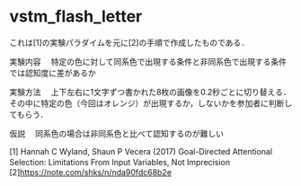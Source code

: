 # vstm_flash_letter

これは[1]の実験パラダイムを元に[2]の手順で作成したものである．

実験内容　
特定の色に対して同系色で出現する条件と非同系色で出現する条件では認知度に差があるか

実験方法　
上下左右に1文字ずつ書かれた8枚の画像を0.2秒ごとに切り替える．その中に特定の色（今回はオレンジ）が出現するか，しないかを参加者に判断してもらう．

仮説　
同系色の場合は非同系色と比べて認知するのが難しい




[1] Hannah C Wyland, Shaun P Vecera (2017) Goal-Directed Attentional Selection: Limitations From Input Variables, Not Imprecision　
[2]https://note.com/shks/n/nda90fdc68b2e
